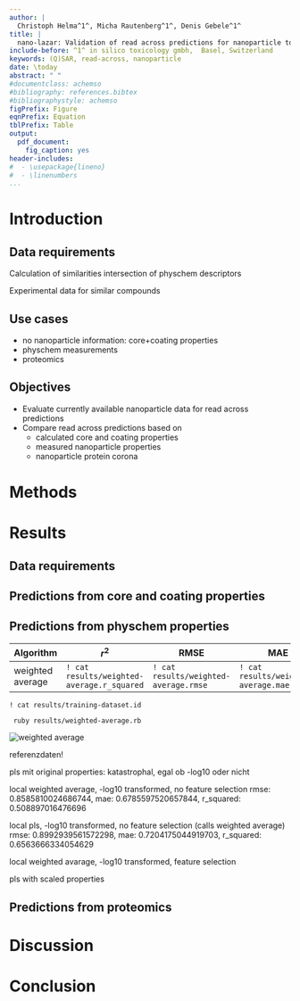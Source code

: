 ```yaml
---
author: |
  Christoph Helma^1^, Micha Rautenberg^1^, Denis Gebele^1^
title: |
  nano-lazar: Validation of read across predictions for nanoparticle toxicities
include-before: ^1^ in silico toxicology gmbh,  Basel, Switzerland
keywords: (Q)SAR, read-across, nanoparticle
date: \today
abstract: " "
#documentclass: achemso
#bibliography: references.bibtex
#bibliographystyle: achemso
figPrefix: Figure
eqnPrefix: Equation
tblPrefix: Table
output:
  pdf_document:
    fig_caption: yes
header-includes:
#  - \usepackage{lineno}
#  - \linenumbers
...
```


Introduction
============

Data requirements
-----------------

Calculation of similarities
  intersection of physchem descriptors

Experimental data for similar compounds

Use cases
---------

- no nanoparticle information: core+coating properties
- physchem measurements
- proteomics


Objectives
----------

- Evaluate currently available nanoparticle data for read across predictions
- Compare read across predictions based on
  - calculated core and coating properties
  - measured nanoparticle properties
  - nanoparticle protein corona

Methods
=======

Results
=======

Data requirements
-----------------

Predictions from core and coating properties
--------------------------------------------

Predictions from physchem properties
------------------------------------

Algorithm                 | $r^2$                                      | RMSE                                  | MAE
-----------------|--------------------------------------------|---------------------------------------|----------------
weighted average | `! cat results/weighted-average.r_squared` | `! cat results/weighted-average.rmse` | `! cat results/weighted-average.mae` 

`! cat results/training-dataset.id`

` ruby results/weighted-average.rb`

![weighted average](results/loo-cv.png "weighted average")

referenzdaten!

pls mit original properties: katastrophal, egal ob -log10 oder nicht

local weighted average, -log10 transformed, no feature selection
rmse: 0.8585810024686744, mae: 0.6785597520657844, r_squared: 0.508897016476696

local pls, -log10 transformed, no feature selection (calls weighted average)
rmse: 0.8992939561572298, mae: 0.7204175044919703, r_squared: 0.6563666334054629

local weighted avarage, -log10 transformed, feature selection

pls with scaled properties

Predictions from proteomics
---------------------------


Discussion
==========

Conclusion
==========
